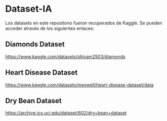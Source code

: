 # Dataset-IA
Los datasets en este repositorio fueron recuperados de Kaggle. Se pueden acceder através de los siguientes enlaces:
## Diamonds Dataset
https://www.kaggle.com/datasets/shivam2503/diamonds
## Heart Disease Dataset
https://www.kaggle.com/datasets/mexwell/heart-disease-dataset/data
## Dry Bean Dataset
https://archive.ics.uci.edu/dataset/602/dry+bean+dataset
